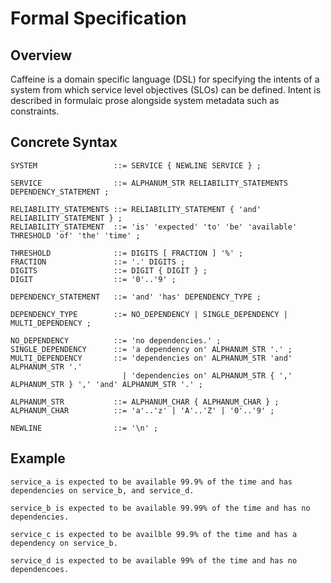 # Formal Specification

## Overview

Caffeine is a domain specific language (DSL) for specifying the intents of a system from which service level objectives (SLOs) can be defined. Intent is described in formulaic prose alongside system metadata such as constraints.

## Concrete Syntax

```
SYSTEM                 ::= SERVICE { NEWLINE SERVICE } ;

SERVICE                ::= ALPHANUM_STR RELIABILITY_STATEMENTS DEPENDENCY_STATEMENT ;

RELIABILITY_STATEMENTS ::= RELIABILITY_STATEMENT { 'and' RELIABILITY_STATEMENT } ;
RELIABILITY_STATEMENT  ::= 'is' 'expected' 'to' 'be' 'available' THRESHOLD 'of' 'the' 'time' ;

THRESHOLD              ::= DIGITS [ FRACTION ] '%' ;
FRACTION               ::= '.' DIGITS ;
DIGITS                 ::= DIGIT { DIGIT } ;
DIGIT                  ::= '0'..'9' ;

DEPENDENCY_STATEMENT   ::= 'and' 'has' DEPENDENCY_TYPE ;

DEPENDENCY_TYPE        ::= NO_DEPENDENCY | SINGLE_DEPENDENCY | MULTI_DEPENDENCY ;

NO_DEPENDENCY          ::= 'no dependencies.' ;
SINGLE_DEPENDENCY      ::= 'a dependency on' ALPHANUM_STR '.' ;
MULTI_DEPENDENCY       ::= 'dependencies on' ALPHANUM_STR 'and' ALPHANUM_STR '.'
                         | 'dependencies on' ALPHANUM_STR { ',' ALPHANUM_STR } ',' 'and' ALPHANUM_STR '.' ;

ALPHANUM_STR           ::= ALPHANUM_CHAR { ALPHANUM_CHAR } ; 
ALPHANUM_CHAR          ::= 'a'..'z' | 'A'..'Z' | '0'..'9' ;

NEWLINE                ::= '\n' ;
```

## Example

```caffeine
service_a is expected to be available 99.9% of the time and has dependencies on service_b, and service_d.

service_b is expected to be available 99.99% of the time and has no dependencies.

service_c is expected to be availble 99.9% of the time and has a dependency on service_b.

service_d is expected to be available 99% of the time and has no dependencoes.
```